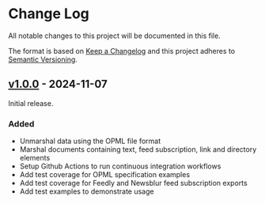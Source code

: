 # Change Log

All notable changes to this project will be documented in this file.

The format is based on [Keep a Changelog](https://keepachangelog.com/) and this
project adheres to [Semantic Versioning](https://semver.org/).

## [v1.0.0](https://github.com/virtualtam/opml-go/releases/tag/v1.0.0) - 2024-11-07

Initial release.

### Added

- Unmarshal data using the OPML file format
- Marshal documents containing text, feed subscription, link and directory elements
- Setup Github Actions to run continuous integration workflows
- Add test coverage for OPML specification examples
- Add test coverage for Feedly and Newsblur feed subscription exports
- Add test examples to demonstrate usage
